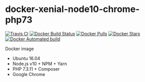 # docker-xenial-node10-chrome-php73

[![Travis CI](https://api.travis-ci.org/vintagesucks/docker-xenial-node10-chrome-php73.svg?branch=master)](https://travis-ci.org/vintagesucks/docker-xenial-node10-chrome-php73) [![Docker Build Status](https://img.shields.io/docker/build/vintagesucks/docker-xenial-node10-chrome-php73.svg)](https://hub.docker.com/r/vintagesucks/docker-xenial-node10-chrome-php73/) [![Docker Pulls](https://img.shields.io/docker/pulls/vintagesucks/docker-xenial-node10-chrome-php73.svg)](https://hub.docker.com/r/vintagesucks/docker-xenial-node10-chrome-php73/) [![Docker Stars](https://img.shields.io/docker/stars/vintagesucks/docker-xenial-node10-chrome-php73.svg)](https://hub.docker.com/r/vintagesucks/docker-xenial-node10-chrome-php73/) [![Docker Automated build](https://img.shields.io/docker/automated/vintagesucks/docker-xenial-node10-chrome-php73.svg)](https://hub.docker.com/r/vintagesucks/docker-xenial-node10-chrome-php73/)

Docker image
* Ubuntu 16.04
* Node.js v10 + NPM + Yarn
* PHP 7.3.11 + Composer
* Google Chrome
